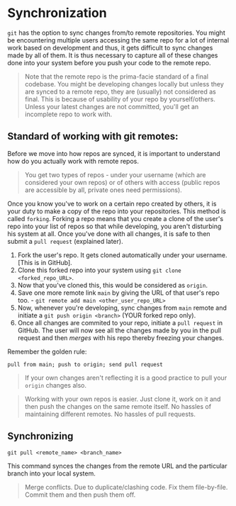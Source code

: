 Synchronization
===============

`git` has the option to sync changes from/to remote repositories. You might be encountering multiple users accessing the same repo for a lot of internal work based on development and thus, it gets difficult to sync changes made by all of them. It is thus necessary to capture all of these changes done into your system before you push your code to the remote repo.

> Note that the remote repo is the prima-facie standard of a final codebase. You might be developing changes locally but unless they are synced to a remote repo, they are (usually) not considered as final. This is because of usability of your repo by yourself/others. Unless your latest changes are not committed, you'll get an incomplete repo to work with.

Standard of working with git remotes:
-------------------------------------

Before we move into how repos are synced, it is important to understand how do you actually work with remote repos. 
> You get two types of repos - under your username (which are considered your own repos) or of others with access (public repos are accessible by all, private ones need permissions). 

Once you know you've to work on a certain repo created by others, it is your duty to make a copy of the repo into your repositories. This method is called `forking`. Forking a repo means that you create a clone of the user's repo into your list of repos so that while developing, you aren't disturbing his system at all. Once you've done with all changes, it is safe to then submit a `pull request` (explained later).

1. Fork the user's repo. It gets cloned automatically under your username. [This is in GitHub].
2. Clone this forked repo into your system using `git clone <forked_repo_URL>`.
3. Now that you've cloned this, this would be considered as `origin`.
4. Save one more remote link `main` by giving the URL of that user's repo too. - `git remote add main <other_user_repo_URL>`
5. Now, whenever you're developing, sync changes from `main` remote and initiate a `git push origin <branch>` (YOUR forked repo only).
6. Once all changes are commited to your repo, initiate a `pull request` in GitHub. The user will now see all the changes made by you in the pull request and then *merges* with his repo thereby freezing your changes. 

Remember the golden rule: 

	pull from main; push to origin; send pull request

> If your own changes aren't reflecting it is a good practice to pull your `origin` changes also.

> Working with your own repos is easier. Just clone it, work on it and then push the changes on the same remote itself. No hassles of maintaining different remotes. No hassles of pull requests.

Synchronizing
-------------

`git pull <remote_name> <branch_name>`

This command synces the changes from the remote URL and the particular branch into your local system.

> Merge conflicts. Due to duplicate/clashing code. Fix them file-by-file. Commit them and then push them off.


